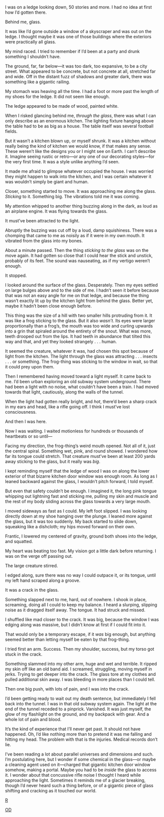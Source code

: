 I was on a ledge looking down, 50 stories and more. I had no idea at first how I’d gotten there.

Behind me, glass.

It was like I’d gone outside a window of a skyscraper and was out on the ledge. I thought maybe it was one of those buildings where the exteriors were practically all glass.

My mind raced. I tried to remember if I’d been at a party and drunk something I shouldn’t have.

The ground, far, far below—it was too dark, too expansive, to be a city street. What appeared to be concrete, but not concrete at all, stretched far and wide. Off in the distant fuzz of shadows and greater dark, there was something like a gigantic railing.

My stomach was heaving all the time. I had a foot or more past the length of my shoes for the ledge. It did not seem like enough.

The ledge appeared to be made of wood, painted white.

When I risked glancing behind me, *through the glass*, there was what I can only describe as an enormous kitchen. The lighting fixture hanging above the table had to be as big as a house. The table itself was several football fields.

But it wasn’t a kitchen blown up, or myself shrunk. It was a kitchen without really being the kind of kitchen we would know, if that makes any sense. These weren’t like the designs you or I might see on Earth. I can’t describe it. Imagine seeing rustic or retro—or any one of our decorating styles—for the very first time. It was a style unlike anything I’d seen.

It made me afraid to glimpse whatever occupied the house. I was worried they might happen to walk into the kitchen, and I was certain whatever it was wouldn’t simply be giant and human.

Closer, something started to move. It was approaching me along the glass. *Sticking* to it. Something big. The vibrations told me it was coming.

My attention whipped to another thing buzzing along in the dark, as loud as an airplane engine. It was flying towards the glass.

It must’ve been attracted to the light.

Abruptly the buzzing was cut off by a loud, damp squishiness. There was a chomping that came to me as noisily as if it were in my own mouth. It vibrated from the glass into my bones.

About a minute passed. Then the thing *sticking to the glass* was on the move again. It had gotten so close that I could hear the stick and unstick, probably of its feet. The sound was nauseating, as if my vertigo weren’t enough.

It stopped.

I looked around the surface of the glass. Desperately. Then my eyes settled on large bulges above and to the side of me. I hadn’t seen it before because that was not an easy angle for me on that ledge, and because the thing wasn’t exactly lit up by the kitchen light from behind the glass. Better yet, maybe it hadn’t been close enough before.

This thing was the size of a hill with two smaller hills protruding from it. It was like a frog sticking to the glass. But it also *wasn’t*. Its eyes were larger proportionally than a frog’s, the mouth was too wide and curling upwards into a grin that spiraled around the entirety of the snout. What was more, teeth drooped out from the lips. It had teeth in abundance that tilted this way and that, and yet they looked strangely . . . human.

It seemed the creature, whatever it was, had chosen this spot because of light from the kitchen. The light through the glass was attracting . . . insects . . . or something. The frog-thing was sticking to the window in wait, so that it could prey upon them.

Then I remembered having moved toward a light myself. It came back to me. I’d been urban exploring an old subway system underground. There had been a light with no noise, what couldn’t have been a train. I had moved towards that light, cautiously, along the walls of the tunnel.

When the light had gotten really bright, and *hot*, there’d been a sharp crack in my ears and head, like a rifle going off. I think I must’ve lost consciousness.

And then I was here.

Now I was waiting. I waited motionless for hundreds or thousands of heartbeats or so until—

Facing my direction, the frog-thing’s weird mouth opened. Not all of it, just the central spiral. Something wet, pink, and round showed. I wondered how far its tongue could stretch. That creature must’ve been at least 200 yards away sticking to the glass, but it really was *big*.

I kept reminding myself that the ledge of wood I was on along the lower exterior of that bizarre kitchen door window was enough room. As long as I leaned backward against the glass, I wouldn’t pitch forward, I told myself.

But even that safety couldn’t be enough. I imagined it, the long pink tongue whipping out lightning fast and sticking me, pulling my skin and muscle and the rest of my body sliding across the glass towards a very large mouth.

I moved sideways as fast as I could. My left foot slipped. I was looking directly down at my shoe hanging over the plunge. I leaned more against the glass, but it was too suddenly. My back started to slide down, squeaking like a dishcloth; my hips moved forward on their own.

Frantic, I lowered my centered of gravity, ground both shoes into the ledge, and squatted.

My heart was beating too fast. My vision got a little dark before returning. I was on the verge off passing out.

The large creature stirred.

I edged along, sure there was no way I could outpace it, or its tongue, until my left hand scraped along a groove.

It was a crack in the glass.

Something slapped next to me, hard, out of nowhere. I shook in place, screaming, doing all I could to keep my balance. I heard a slurping, slipping noise as it dragged itself away. The tongue. It had struck and missed.

I shuffled like mad closer to the crack. It was big, because the window I was edging along was massive, but I didn’t know at first if I could fit into it.

That would only be a temporary escape, if it *was* big enough, but anything seemed better than letting myself be eaten by that frog-thing.

I tried first an arm. Success. Then my shoulder, success, but my torso got stuck in the crack.

Something slammed into my other arm, huge and wet and terrible. It ripped my skin off like an old band aid. I screamed, struggling, moving myself in jerks. Trying to get deeper into the crack. The glass tore at my clothes and pulled additional skin away. I was bleeding in more places than I could tell.

Then one big push, with lots of pain, and I was into the crack.

I’d been getting ready to wait out my death sentence, but immediately I fell back into the tunnel. I was in that old subway system again. The light at the end of the tunnel receded to a pinprick. Vanished. It was just myself, the glow of my flashlight on the ground, and my backpack with gear. And a whole lot of pain and blood.

It’s the kind of experience that I’ll never get past. It should not have happened. Oh, I’d like nothing more than to pretend it was me falling and hitting my head. The problem with that is the injuries. Medical records don’t lie.

I’ve been reading a lot about parallel universes and dimensions and such. I’m postulating here, but I wonder if some chemical in the glass—or maybe a cleaning agent used on it—charged that gigantic kitchen door window somehow, making a portal. Maybe you had to be *inside* the glass to access it. I wonder about that concussive rifle noise I thought I heard while approaching the light. Sometimes it reminds me of a glacier breaking, though I’d never heard such a thing before, or of a gigantic piece of glass shifting and cracking as it touched our world.

[R](https://www.reddit.com/r/Rick_the_Intern/)

[OD](https://www.reddit.com/r/Odd_directions/)